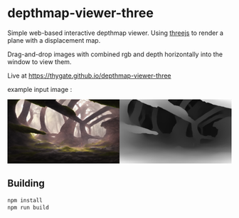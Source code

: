 # depthmap-viewer-three

Simple web-based interactive depthmap viewer. Using [threejs](https://threejs.org/) to render a plane with a displacement map.

Drag-and-drop images with combined rgb and depth horizontally into the window to view them.

Live at https://thygate.github.io/depthmap-viewer-three

example input image :

![example](src/assets/roots2_rgbd.png)

## Building
```
npm install
npm run build
```
